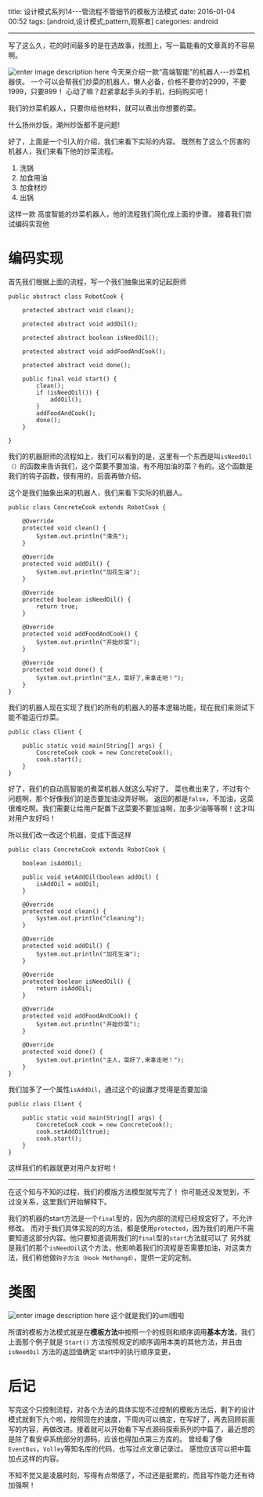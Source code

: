 title: 设计模式系列14---管流程不管细节的模板方法模式
date: 2016-01-04 00:52
tags: [android,设计模式,pattern,观察者]
categories: android

------
 写了这么久，花的时间最多的是在选故事，找图上，写一篇能看的文章真的不容易啊。

![enter image description here](http://7xl9zd.com1.z0.glb.clouddn.com/201206251132405977.jpg)
今天来介绍一款“高端智能”的机器人---炒菜机器侠。
一个可以会帮我们炒菜的机器人，懒人必备，价格不要你的2999，不要1999，只要899！
心动了嘛？赶紧拿起手头的手机，扫码购买吧！

我们的炒菜机器人，只要你给他材料，就可以煮出你想要的菜。

什么扬州炒饭，潮州炒饭都不是问题!

<!--more-->

好了，上面是一个引入的介绍，我们来看下实际的内容。
既然有了这么个厉害的机器人，我们来看下他的炒菜流程。

1. 洗锅
2. 加食用油
3.  加食材炒
5. 出锅

这样一款 高度智能的炒菜机器人，他的流程我们简化成上面的步骤。
接着我们尝试编码实现他

# 编码实现

首先我们根据上面的流程，写一个我们抽象出来的记起厨师

	public abstract class RobotCook {
	
	    protected abstract void clean();
	
	    protected abstract void addOil();
	
	    protected abstract boolean isNeedOil();
	
	    protected abstract void addFoodAndCook();
	
	    protected abstract void done();
	
	    public final void start() {
	        clean();
	        if (isNeedOil()) {
	            addOil();
	        }
	        addFoodAndCook();
	        done();
	    }
	
	}

我们的机器厨师的流程如上，我们可以看到的是，这里有一个东西是叫`isNeedOil（）`的函数来告诉我们，这个菜要不要加油，有不用加油的菜？有的。这个函数是我们的钩子函数，很有用的，后面再做介绍。

这个是我们抽象出来的机器人，我们来看下实际的机器人。

	public class ConcreteCook extends RobotCook {
	
	    @Override
	    protected void clean() {
	        System.out.println("清洗");
	    }
	
	    @Override
	    protected void addOil() {
	        System.out.println("加花生油");
	    }
	
	    @Override
	    protected boolean isNeedOil() {
	        return true;
	    }
	
	    @Override
	    protected void addFoodAndCook() {
	        System.out.println("开始炒菜");
	    }
	
	    @Override
	    protected void done() {
	        System.out.println("主人，菜好了,来拿走吧！");
	    }
	}

我们的机器人现在实现了我们的所有的机器人的基本逻辑功能，现在我们来测试下能不能运行炒菜。

	public class Client {
	
	    public static void main(String[] args) {
	        ConcreteCook cook = new ConcreteCook();
	        cook.start();
	    }
	}
	
好了，我们的自动高智能的煮菜机器人就这么写好了。
菜也煮出来了，不过有个问题啊，那个好像我们的是否要加油没弄好啊。
返回的都是`false`，不加油，这菜很难吃啊。我们需要让给用户配置下这菜要不要加油啊，加多少油等等啊！这才叫对用户友好吗！

所以我们改一改这个机器，变成下面这样


	public class ConcreteCook extends RobotCook {
		
	    boolean isAddOil;
	
	    public void setAddOil(boolean addOil) {
	        isAddOil = addOil;
	    }
	
	    @Override
	    protected void clean() {
	        System.out.println("cleaning");
	    }
	
	    @Override
	    protected void addOil() {
	        System.out.println("加花生油");
	    }
	
	    @Override
	    protected boolean isNeedOil() {
	        return isAddOil;
	    }
	
	    @Override
	    protected void addFoodAndCook() {
	        System.out.println("开始炒菜");
	    }
	
	    @Override
	    protected void done() {
	        System.out.println("主人，菜好了,来拿走吧！");
	    }
	}
我们加多了一个属性`isAddOil`，通过这个的设置才觉得是否要加油

	public class Client {
	
	    public static void main(String[] args) {
	        ConcreteCook cook = new ConcreteCook();
	        cook.setAddOil(true);
	        cook.start();
	    }
	}
这样我们的机器就更对用户友好啦！

---
在这个知与不知的过程，我们的模版方法模型就写完了！
你可能还没发觉到，不过没关系，这里我们开始解释下。

我们的机器的start方法是一个`final`型的，因为内部的流程已经规定好了，不允许修改。
而对于我们具体实现的的方法，都是使用`protected`，因为我们的用户不需要知道这部分内容。他只要知道调用我们的`final`型的`start`方法就可以了
另外就是我们的那个`isNeedOil`这个方法，他影响着我们的流程是否需要加油，对这类方法，我们称他做`钩子方法（Hook Methongd）`，提供一定的定制。


# 类图

![enter image description here](http://7xl9zd.com1.z0.glb.clouddn.com/%E5%82%B2%E6%B8%B8%E6%88%AA%E5%9B%BE20160104004456.jpg)
这个就是我们的uml图啦

所谓的模板方法模式就是在**模板方法**中按照一个的规则和顺序调用**基本方法**，我们上面那个例子就是 `Start()` 方法按照规定的顺序调用本类的其他方法，并且由 `isNeedOil` 方法的返回值确定 start中的执行顺序变更，
 
# 后记

写完这个只控制流程，对各个方法的具体实现不过控制的模板方法后，剩下的设计模式就剩下九个啦，按照现在的速度，下周内可以搞定，在写好了，再去回顾前面写的内容，再做改进。接着就可以开始看下写点源码探索系列的中篇了，最近想的是除了看安卓系统部分的源码，应该也得加点第三方库的。
曾经看了像`EventBus`，`Volley`等知名库的代码，也写过点文章记录过。
感觉应该可以把中篇加点这样的内容。

不知不觉又是凌晨时刻，写得有点带感了，不过还是挺累的，而且写作能力还有待加强啊！


		
		